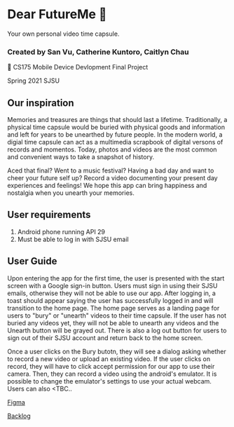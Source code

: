 # Dear FutureMe 🎦 
Your own personal video time capsule. 

### Created by San Vu, Catherine Kuntoro, Caitlyn Chau 

📱 CS175 Mobile Device Devlopment Final Project 

Spring 2021 SJSU

## Our inspiration
Memories and treasures are things that should last a lifetime. Traditionally, a physical time capsule would be buried with physical goods and information and left for years to be unearthed by future people. In the modern world, a digial time capsule can act as a multimedia scrapbook of digital versons of records and momentos. Today, photos and videos are the most common and convenient ways to take a snapshot of history. 

Aced that final? Went to a music festival? Having a bad day and want to cheer your future self up? Record a video documenting your present day experiences and feelings! We hope this app can bring happiness and nostalgia when you unearth your memories. 

## User requirements 
1. Android phone running API 29
2. Must be able to log in with SJSU email

## User Guide
Upon entering the app for the first time, the user is presented with the start screen with a Google sign-in button. Users must sign in using their SJSU emails, otherwise they will not be able to use our app. After logging in, a toast should appear saying the user has successfully logged in and will transition to the home page. The home page serves as a landing page for users to "bury" or "unearth" videos to their time capsule. If the user has not buried any videos yet, they will not be able to unearth any videos and the Unearth button will be grayed out. There is also a log out button for users to sign out of their SJSU account and return back to the home screen. 

Once a user clicks on the Bury butotn, they will see a dialog asking whether to record a new video or upload an existing video. If the user clicks on record, they will have to click accept permission for our app to use their camera. Then, they can record a video using the android's emulator. It is possible to change the emulator's settings to use your actual webcam. Users can also <TBC..

[Figma](https://www.figma.com/file/YpJCcK7hBMseLUaJ9COy78/Final-Project?node-id=0%3A1)

[Backlog](https://docs.google.com/spreadsheets/d/14QSBeHhoq-kCaNUsZroGfzXufmJal-hgEQhRGciO-ug/edit#gid=0)
